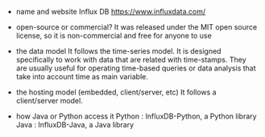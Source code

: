 * name and website
Influx DB https://www.influxdata.com/

* open-source or commercial?
It was released under the MIT open source license, so it is non-commercial and free for anyone to use

* the data model
It follows the time-series model. It is designed specifically to work with data that are related with time-stamps. They are usually useful for operating time-based queries or data analysis that take into account time as main variable. 

* the hosting model (embedded, client/server, etc)
It follows a client/server model.


* how Java or Python access it
Python : InfluxDB-Python, a Python library
Java : InfluxDB-Java, a Java library